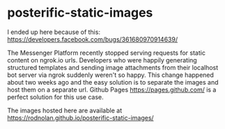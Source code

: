 # posterific-static-images

I ended up here because of this: https://developers.facebook.com/bugs/361680970914639/

The Messenger Platform recently stopped serving requests for static content on ngrok.io urls. Developers who were happily generating structured templates and sending image attachments from their localhost bot server via ngrok suddenly weren't so happy. This change happened about two weeks ago and the easy solution is to separate the images and host them on a separate url. Github Pages https://pages.github.com/ is a perfect solution for this use case.

The images hosted here are available at https://rodnolan.github.io/posterific-static-images/
